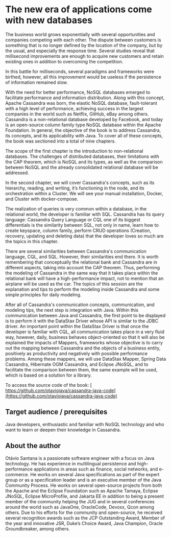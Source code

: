 # The new era of applications come with new databases

The business world grows exponentially with several opportunities and companies competing with each other. The dispute between customers is something that is no longer defined by the location of the company, but by the usual, and especially the response time. Several studies reveal that millisecond improvements are enough to acquire new customers and retain existing ones in addition to overcoming the competition.

In this battle for milliseconds, several paradigms and frameworks were birthed, however, all this improvement would be useless if the persistence of information remained slow.

With the need for better performance, NoSQL databases emerged to facilitate performance and information distribution. Along with this concept, Apache Cassandra was born, the elastic NoSQL database, fault-tolerant with a high level of performance, achieving success in the largest companies in the world such as Netflix, GitHub, eBay among others. Cassandra is a non-relational database developed by Facebook, and today is an open-source column family type NoSQL database within the Apache Foundation. In general, the objective of the book is to address Cassandra, its concepts, and its applicability with Java. To cover all of these concepts, the book was sectioned into a total of nine chapters.

The scope of the first chapter is the introduction to non-relational databases. The challenges of distributed databases, their limitations with the CAP theorem, which is NoSQL and its types, as well as the comparison between NoSQL and the already consolidated relational database will be addressed.

In the second chapter, we will cover Cassandra's concepts, such as its hierarchy, reading, and writing, it’s functioning in the node, and its orchestration within a Cluster. We will see your manual installation, Docker, and Cluster with docker-compose.

The realization of queries is very common within a database, in the relational world, the developer is familiar with SQL. Cassandra has its query language: Cassandra Query Language or CQL one of its biggest differentials is the similarity between SQL, not only in name, learn how to create keyspace, column family, perform CRUD operations (Creation, recovery, updating and deleting data) that the developer loves so much are the topics in this chapter.

There are several similarities between Cassandra's communication language, CQL, and SQL. However, their similarities end there. It is worth remembering that conceptually the relational bank and Cassandra are in different aspects, taking into account the CAP theorem. Thus, performing the modeling of Cassandra in the same way that it takes place within the relational bank will have a high-performance impact, not to mention that an airplane will be used as the car. The topics of this session are the explanation and tips to perform the modeling inside Cassandra and some simple principles for daily modeling.

After all of Cassandra's communication concepts, communication, and modeling tips, the next step is integration with Java. Within this communication between Java and Cassandra, the first point to be displayed is to perform it with the DataStax Driver whose API is similar to the JDBC driver. An important point within the DataStax Driver is that once the developer is familiar with CQL, all communication takes place in a very fluid way, however, daily, business behaves object-oriented so that it will also be explained the impacts of Mappers, frameworks whose objective is to carry out the mapping between Cassandra and the objects of a business entity, positively as productivity and negatively with possible performance problems. Among these mappers, we will use DataStax Mapper, Spring Data Cassandra, Hibernate OGM Cassandra, and Eclipse JNoSQL, and to facilitate the comparison between them, the same example will be used, which is based on a solution for a library.



To access the source code of the book: [ https://github.com/otaviojava/cassandra-java-code](https://github.com/otaviojava/cassandra-java-code)

## Target audience / prerequisites

Java developers, enthusiastic and familiar with NoSQL technology and who want to learn or deepen their knowledge in Cassandra.



## About the author

 

Otávio Santana is a passionate software engineer with a focus on Java technology. He has experience in multilingual persistence and high-performance applications in areas such as finance, social networks, and e-commerce. He works on several Java specifications as part of the expert group or as a specification leader and is an executive member of the Java Community Process. He works on several open-source projects from both the Apache and the Eclipse Foundation such as Apache Tamaya, Eclipse JNoSQL, Eclipse MicroProfile, and Jakarta EE in addition to being a present member of the community helping the JUG and in several conferences around the world such as JavaOne, OracleCode, Devoxx, Qcon among others. Due to his efforts for the community and open-source, he received several recognition awards such as the JCP Outstanding Award, Member of the year and innovative JSR, Duke’s Choice Award, Java Champion, Oracle Groundbreaker, among others.